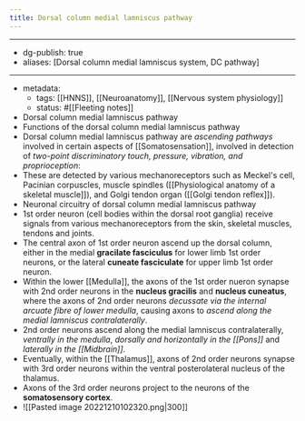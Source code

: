 ```yaml
---
title: Dorsal column medial lamniscus pathway
---
```


- --
- dg-publish: true
- aliases: [Dorsal column medial lamniscus system, DC pathway]
- --
- metadata:
	- tags: [[HNNS]], [[Neuroanatomy]], [[Nervous system physiology]]
	- status: #[[Fleeting notes]]
- Dorsal column medial lamniscus pathway
- Functions of the dorsal column medial lamniscus pathway
- Dorsal column medial lamniscus pathway are *ascending pathways* involved in certain aspects of [[Somatosensation]], involved in detection of *two-point discriminatory touch, pressure, vibration, and proprioception*:
- These are detected by various mechanoreceptors such as Meckel's cell, Pacinian corpuscles, muscle spindles ([[Physiological anatomy of a skeletal muscle]]), and Golgi tendon organ ([[Golgi tendon reflex]]).
- Neuronal circuitry of dorsal column medial lamniscus pathway
- 1st order neuron (cell bodies within the dorsal root ganglia) receive signals from various mechanoreceptors from the skin, skeletal muscles, tendons and joints.
- The central axon of 1st order neuron ascend up the dorsal column, either in the medial **gracilate fasciculus** for lower limb 1st order neurons, or the lateral **cuneate fasciculate** for upper limb 1st order neuron.
- Within the lower [[Medulla]], the axons of the 1st order nueron synapse with 2nd order neurons in the **nucleus gracilis** and **nucleus cuneatus**, where the axons of 2nd order neurons *decussate via the internal arcuate fibre of lower medulla*, causing axons to *ascend along the medial lamniscus contralaterally*.
- 2nd order neurons ascend along the medial lamniscus contralaterally, *ventrally in the medulla*, *dorsally and horizontally in the [[Pons]]* and *laterally in the [[Midbrain]]*.
- Eventually, within the [[Thalamus]], axons of 2nd order neurons synapse with 3rd order neurons within the ventral posterolateral nucleus of the thalamus.
- Axons of the 3rd order neurons project to the neurons of the **somatosensory cortex**.
- ![[Pasted image 20221210102320.png|300]]
